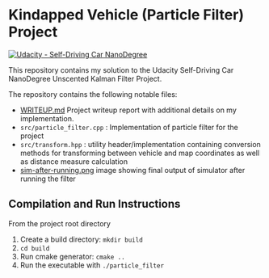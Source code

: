 # Kindapped Vehicle (Particle Filter) Project
[![Udacity - Self-Driving Car NanoDegree](https://s3.amazonaws.com/udacity-sdc/github/shield-carnd.svg)](http://www.udacity.com/drive)


This repository contains my solution to the Udacity Self-Driving Car NanoDegree Unscented Kalman Filter Project.

The repository contains the following notable files:

* [WRITEUP.md](WRITEUP.md) Project writeup report with additional details on my implementation.
* `src/particle_filter.cpp` : Implementation of particle filter for the project
* `src/transform.hpp` : utility header/implementation containing conversion methods for transforming between vehicle and map coordinates as well as distance measure calculation
* [sim-after-running.png](sim-after-running.png) image showing final output of simulator after running the filter

## Compilation and Run Instructions

From the project root directory

1. Create a build directory: `mkdir build`
2. `cd build`
3. Run cmake generator: `cmake ..`
4. Run the executable with `./particle_filter`
